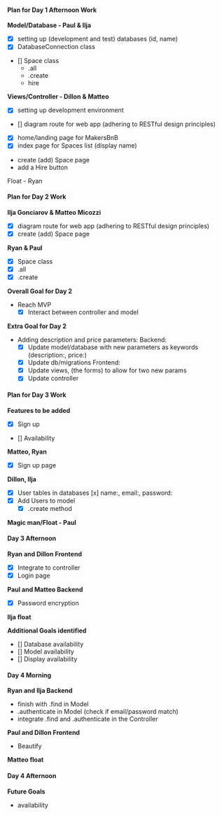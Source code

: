 #### Plan for Day 1 Afternoon Work

**Model/Database - Paul & Ilja**

- [x] setting up (development and test) databases (id, name)
- [x] DatabaseConnection class
- [] Space class
  - .all
  - .create
  - hire

**Views/Controller - Dillon & Matteo**

- [x] setting up development environment
- [] diagram route for web app (adhering to RESTful design principles)
- [x] home/landing page for MakersBnB
- [x] index page for Spaces list (display name)
- create (add) Space page
- add a Hire button

Float - Ryan

#### Plan for Day 2 Work

**Ilja Gonciarov & Matteo Micozzi**
- [X] diagram route for web app (adhering to RESTful design principles)
- [X] create (add) Space page

**Ryan & Paul**
- [X] Space class
 - [X] .all
 - [X] .create

**Overall Goal for Day 2**
- Reach MVP
  - [X] Interact between controller and model

**Extra Goal for Day 2**
- Adding description and price parameters:
  Backend:
  - [X] Update model/database with new parameters as keywords (description:, price:)
  - [X] Update db/migrations
  Frontend:
  - [X] Update views, (the forms) to allow for two new params
  - [X] Update controller

#### Plan for Day 3 Work

**Features to be added**
- [x] Sign up
- [] Availability

**Matteo, Ryan**
- [X] Sign up page


**Dillon, Ilja**
- [X] User tables in databases
  [x] name:, email:, password:
- [X] Add Users to model
    -[X] .create method

**Magic man/Float - Paul**

#### Day 3 Afternoon

**Ryan and Dillon Frontend**
- [x] Integrate to controller
- [x] Login page

**Paul and Matteo Backend**
- [x] Password encryption

**Ilja float**

**Additional Goals identified**
- [] Database availability
- [] Model availability
- [] Display availability

#### Day 4 Morning

**Ryan and Ilja Backend**
- finish with .find in Model
- .authenticate in Model (check if email/password match)
- integrate .find and .authenticate in the Controller

**Paul and Dillon Frontend**
- Beautify

**Matteo float**

#### Day 4 Afternoon

**Future Goals**
- availability
